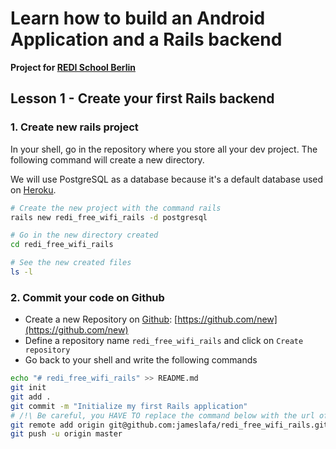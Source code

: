 # Learn how to build an Android Application and a Rails backend

**Project for [REDI School Berlin](http://redi-school.org)**

## Lesson 1 - Create your first Rails backend

### 1. Create new rails project

In your shell, go in the repository where you store all your dev project. The following command will create a new directory.

We will use PostgreSQL as a database because it's a default database used on [Heroku](https://www.heroku.com/).

````bash
# Create the new project with the command rails
rails new redi_free_wifi_rails -d postgresql

# Go in the new directory created
cd redi_free_wifi_rails

# See the new created files
ls -l
````

### 2. Commit your code on Github

 - Create a new Repository on [Github](https://github.com): [https://github.com/new](https://github.com/new)
 - Define a repository name `redi_free_wifi_rails` and click on `Create repository`
 - Go back to your shell and write the following commands

 ````bash
 echo "# redi_free_wifi_rails" >> README.md
 git init
 git add .
 git commit -m "Initialize my first Rails application"
 # /!\ Be careful, you HAVE TO replace the command below with the url of you own repository /!\
 git remote add origin git@github.com:jameslafa/redi_free_wifi_rails.git
 git push -u origin master
 ````
